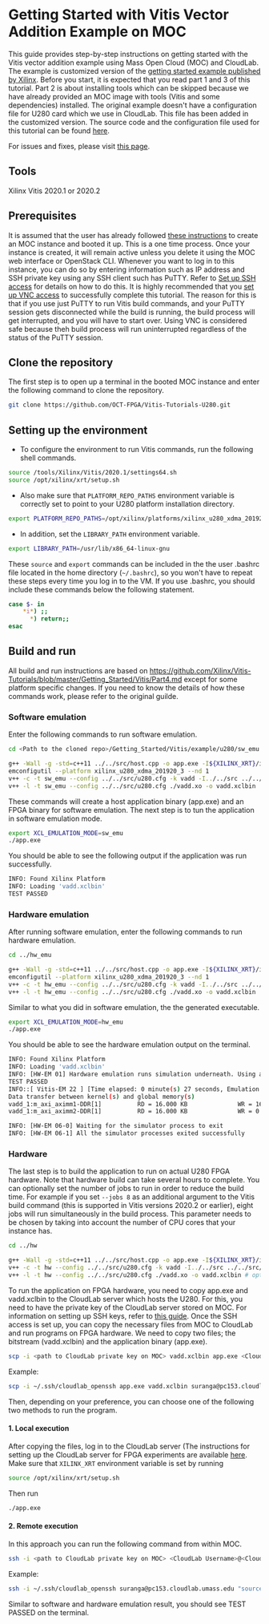 # Getting Started with Vitis Vector Addition Example on MOC

This guide provides step-by-step instructions on getting started with the Vitis vector addition example using Mass Open Cloud (MOC) and CloudLab. The example is customized version of the [getting started example published by Xilinx](https://github.com/Xilinx/Vitis-Tutorials/tree/master/Getting_Started/Vitis). Before you start, it is expected that you read part 1 and 3 of this tutorial. Part 2 is about installing tools which can be skipped because we have already provided an MOC image with tools (Vitis and some dependencies) installed. The original example doesn't have a configuration file for U280 card which we use in CloudLab. This file has been added in the customized version. The source code and the configuration file used for this tutorial can be found [here](https://github.com/OCT-FPGA/Vitis-Tutorials-U280/tree/master/Getting_Started/src). 

For issues and fixes, please visit [this page](https://github.com/OCT-FPGA/oct-tutorials/blob/main/issues-and-fixes.md).
	
## Tools

Xilinx Vitis 2020.1 or 2020.2

## Prerequisites

It is assumed that the user has already followed [these instructions](https://github.com/OCT-FPGA/oct-tutorials/blob/main/mocsetup/instancesetup.md) to create an MOC instance and booted it up. This is a one time process. Once your instance is created, it will remain active unless you delete it using the MOC web interface or OpenStack CLI. Whenever you want to log in to this instance, you can do so by entering information such as IP address and SSH private key using any SSH client such has PuTTY. Refer to [Set up SSH access](https://github.com/OCT-FPGA/oct-tutorials/tree/main/vncsshsetup#1-set-up-ssh-access) for details on how to do this. It is highly recommended that you [set up VNC access](https://github.com/OCT-FPGA/oct-tutorials/tree/main/vncsshsetup#2-set-up-vnc) to successfully complete this tutorial. The reason for this is that if you use just PuTTY to run Vitis build commands, and your PuTTY session gets disconnected while the build is running, the build process will get interrupted, and you will have to start over. Using VNC is considered safe because theh build process will run uninterrupted regardless of the status of the PuTTY session.

## Clone the repository

The first step is to open up a terminal in the booted MOC instance and enter the following command to clone the repository.

```bash
git clone https://github.com/OCT-FPGA/Vitis-Tutorials-U280.git
```

## Setting up the environment

* To configure the environment to run Vitis commands, run the following shell commands.

```bash
source /tools/Xilinx/Vitis/2020.1/settings64.sh
source /opt/xilinx/xrt/setup.sh
```

* Also make sure that ```PLATFORM_REPO_PATHS``` environment variable is correctly set to point to your U280 platform installation directory.

```bash
export PLATFORM_REPO_PATHS=/opt/xilinx/platforms/xilinx_u280_xdma_201920_3/
```

* In addition, set the ```LIBRARY_PATH``` environment variable.

```bash
export LIBRARY_PATH=/usr/lib/x86_64-linux-gnu
```

These ```source``` and ```export``` commands can be included in the the user .bashrc file located in the home directory (```~/.bashrc```), so you won't have to repeat these steps every time you log in to the VM. If you use .bashrc, you should include these commands below the following statement.

```bash
case $- in
    *i*) ;;
      *) return;;
esac
```

## Build and run

All build and run instructions are based on https://github.com/Xilinx/Vitis-Tutorials/blob/master/Getting_Started/Vitis/Part4.md except for some platform specific changes. If you need to know the details of how these commands work, please refer to the original guilde. 

### Software emulation

Enter the following commands to run software emulation.

```bash
cd <Path to the cloned repo>/Getting_Started/Vitis/example/u280/sw_emu

g++ -Wall -g -std=c++11 ../../src/host.cpp -o app.exe -I${XILINX_XRT}/include/ -L${XILINX_XRT}/lib/ -lOpenCL -lpthread -lrt -lstdc++
emconfigutil --platform xilinx_u280_xdma_201920_3 --nd 1
v++ -c -t sw_emu --config ../../src/u280.cfg -k vadd -I../../src ../../src/vadd.cpp -o vadd.xo 
v++ -l -t sw_emu --config ../../src/u280.cfg ./vadd.xo -o vadd.xclbin
```

These commands will create a host application binary (app.exe) and an FPGA binary for software emulation. The next step is to tun the application in software emulation mode.

```bash
export XCL_EMULATION_MODE=sw_emu
./app.exe
```

You should be able to see the following output if the application was run successfully.

```bash
INFO: Found Xilinx Platform
INFO: Loading 'vadd.xclbin'
TEST PASSED
```

### Hardware emulation

After running software emulation, enter the following commands to run hardware emulation.

```bash
cd ../hw_emu

g++ -Wall -g -std=c++11 ../../src/host.cpp -o app.exe -I${XILINX_XRT}/include/ -L${XILINX_XRT}/lib/ -lOpenCL -lpthread -lrt -lstdc++
emconfigutil --platform xilinx_u280_xdma_201920_3 --nd 1
v++ -c -t hw_emu --config ../../src/u280.cfg -k vadd -I../../src ../../src/vadd.cpp -o vadd.xo 
v++ -l -t hw_emu --config ../../src/u280.cfg ./vadd.xo -o vadd.xclbin
```

Similar to what you did in software emulation, the the generated executable.

```bash
export XCL_EMULATION_MODE=hw_emu
./app.exe
```

You should be able to see the hardware emulation output on the terminal.

```bash
INFO: Found Xilinx Platform
INFO: Loading 'vadd.xclbin'
INFO: [HW-EM 01] Hardware emulation runs simulation underneath. Using a large data set will result in long simulation times. It is recommended that a small dataset is used for faster execution. The flow uses approximate models for DDR memory and interconnect and hence the performance data generated is approximate.
TEST PASSED
INFO::[ Vitis-EM 22 ] [Time elapsed: 0 minute(s) 27 seconds, Emulation time: 0.0510519 ms]
Data transfer between kernel(s) and global memory(s)
vadd_1:m_axi_aximm1-DDR[1]          RD = 16.000 KB              WR = 16.000 KB
vadd_1:m_axi_aximm2-DDR[1]          RD = 16.000 KB              WR = 0.000 KB

INFO: [HW-EM 06-0] Waiting for the simulator process to exit
INFO: [HW-EM 06-1] All the simulator processes exited successfully
```

### Hardware

The last step is to build the application to run on actual U280 FPGA hardware. Note that hardware build can take several hours to complete. You can optionally set the number of jobs to run in order to reduce the build time. For example if you set ```--jobs 8``` as an additional argument to the Vitis build command (this is supported in Vitis versions 2020.2 or earlier), eight jobs will run simultaneously in the build process. This parameter needs to be chosen by taking into account the number of CPU cores that your instance has.   

```bash
cd ../hw

g++ -Wall -g -std=c++11 ../../src/host.cpp -o app.exe -I${XILINX_XRT}/include/ -L${XILINX_XRT}/lib/ -lOpenCL -lpthread -lrt -lstdc++
v++ -c -t hw --config ../../src/u280.cfg -k vadd -I../../src ../../src/vadd.cpp -o vadd.xo 
v++ -l -t hw --config ../../src/u280.cfg ./vadd.xo -o vadd.xclbin # optionally pass <--jobs <NUM_OF_JOBS>> here.
```
To run the application on FPGA hardware, you need to copy app.exe and vadd.xclbin to the CloudLab server which hosts the U280. For this, you need to have the private key of the CloudLab server stored on MOC. For information on setting up SSH keys, refer to [this guide](https://github.com/OCT-FPGA/oct-tutorials/blob/main/managing-keys/setup-keys.md). Once the SSH access is set up, you can copy the necessary files from MOC to CloudLab and run programs on FPGA hardware. We need to copy two files; the bitstream (vadd.xclbin) and the application binary (app.exe). 

```bash
scp -i <path to CloudLab private key on MOC> vadd.xclbin app.exe <CloudLab Username>@<CloudLab IP>:~
```

Example:

```bash
scp -i ~/.ssh/cloudlab_openssh app.exe vadd.xclbin suranga@pc153.cloudlab.umass.edu:~
```

Then, depending on your preference, you can choose one of the following two methods to run the program.

#### 1. Local execution

After copying the files, log in to the CloudLab server (The instructions for setting up the CloudLab server for FPGA experiments are available [here](https://github.com/OCT-FPGA/oct-tutorials/tree/main/cloudlab-setup). Make sure that ```XILINX_XRT``` environment variable is set by running

```bash
source /opt/xilinx/xrt/setup.sh
```
Then run

```bash
./app.exe
```

#### 2. Remote execution

In this approach you can run the following command from within MOC.

```bash
ssh -i <path to CloudLab private key on MOC> <CloudLab Username>@<CloudLab IP> "source <path to XRT>; <path to application>"
```

Example:

```bash
ssh -i ~/.ssh/cloudlab_openssh suranga@pc153.cloudlab.umass.edu "source /opt/xilinx/xrt/setup.sh; ./app.exe"

```

Similar to software and hardware emulation result, you should see TEST PASSED on the terminal.
